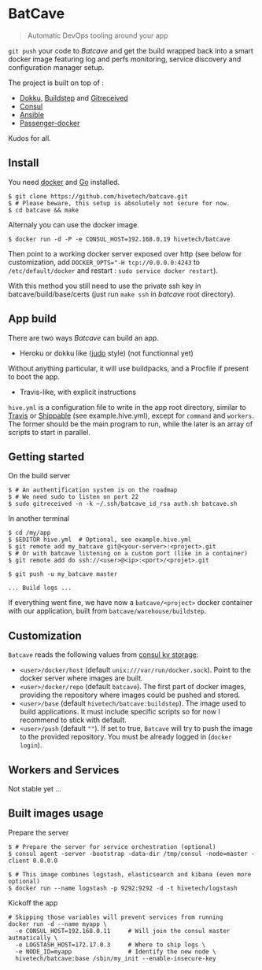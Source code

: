 BatCave
=======

> Automatic DevOps tooling around your app

`git push` your code to *Batcave* and get the build wrapped back into a
smart docker image featuring log and perfs monitoring, service discovery
and configuration manager setup.

The project is built on top of :

* [Dokku](https://github.com/progrium/dokku), [Buildstep](https://github.com/progrium/buildstep) and [Gitreceived](https://github.com/flynn/gitreceived)
* [Consul](http://www.consul.io/)
* [Ansible](http://ansible.com/)
* [Passenger-docker](https://github.com/phusion/passenger-docker)

Kudos for all.


Install
-------

You need [docker](https://docs.docker.com/) and [Go](http://golang.org/) installed.

```console
$ git clone https://github.com/hivetech/batcave.git
$ # Please beware, this setup is absolutely not secure for now.
$ cd batcave && make
```

Alternaly you can use the docker image.

```console
$ docker run -d -P -e CONSUL_HOST=192.168.0.19 hivetech/batcave
```

Then point to a working docker server exposed over http (see below for
customization, add `DOCKER_OPTS="-H tcp://0.0.0.0:4243` to
`/etc/default/docker` and restart : `sudo service docker restart`).

With this method you still need to use the private ssh key in
batcave/build/base/certs (just run `make ssh` in *batcave* root directory).


App build
---------

There are two ways *Batcave* can build an app.

* Heroku or dokku like ([judo]() style) (not functionnal yet)

Without anything particular, it will use buildpacks, and a Procfile if present
to boot the app.

* Travis-like, with explicit instructions

`hive.yml` is a configuration file to write in the app root directory,
similar to [Travis](http://travis-ci.org/) or
[Shippable](http://shippable.com/) (see example.hive.yml), except for `command`
and `workers`. The former should be the main program to run, while the later is
an array of scripts to start in parallel.


Getting started
---------------

On the build server

```console
$ # An authentification system is on the roadmap
$ # We need sudo to listen on port 22
$ sudo gitreceived -n -k ~/.ssh/batcave_id_rsa auth.sh batcave.sh
```

In another terminal

```console
$ cd /my/app
$ $EDITOR hive.yml  # Optional, see example.hive.yml
$ git remote add my_batcave git@<your-server>:<project>.git
$ # Or with batcave listening on a custom port (like in a container)
$ git remote add do ssh://<user>@<ip>:<port>/<projet>.git

$ git push -u my_batcave master

... Build logs ...
```

If everything went fine, we have now a `batcave/<project>` docker container
with our application, built from `batcave/warehouse/buildstep`.

Customization
-------------

`Batcave` reads the following values from [consul kv
storage](http://www.consul.io/intro/getting-started/kv.html):

* `<user>/docker/host` (default `unix:///var/run/docker.sock`). Point to the
  docker server where images are built.
* `<user>/docker/repo` (default `batcave`). The first part of docker images,
  providing the repository where images could be pushed and stored.
* `<user>/base` (default `hivetech/batcave:buildstep`). The image used to build
  applications. It must include specific scripts so for now I recommend to
  stick with default.
* `<user>/push` (default `""`). If set to true, `Batcave` will try to push the
  image to the provided repository. You must be already logged in (`docker
  login`).

Workers and Services
--------------------

Not stable yet ...


Built images usage
------------------

Prepare the server

```console
$ # Prepare the server for service orchestration (optional)
$ consul agent -server -bootstrap -data-dir /tmp/consul -node=master -client 0.0.0.0

$ # This image combines logstash, elasticsearch and kibana (even more optional)
$ docker run --name logstash -p 9292:9292 -d -t hivetech/logstash
```

Kickoff the app

```console
# Skipping those variables will prevent services from running
docker run -d --name myapp \
  -e CONSUL_HOST=192.168.0.11     # Will join the consul master autmatically \
  -e LOGSTASH_HOST=172.17.0.3     # Where to ship logs \
  -e NODE_ID=myapp                # Identify the new node \
  hivetech/batcave:base /sbin/my_init --enable-insecure-key
```
